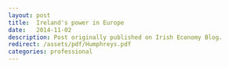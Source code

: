 ```yaml
---
layout: post
title:  Ireland's power in Europe
date:   2014-11-02  
description: Post originally published on Irish Economy Blog. 
redirect: /assets/pdf/Humphreys.pdf
categories: professional
---
```



